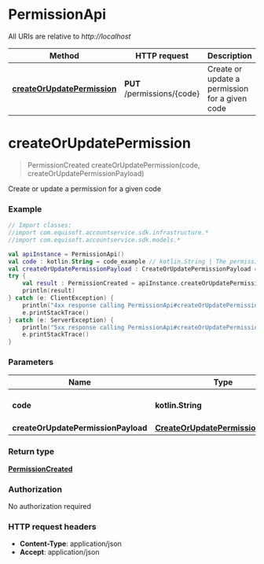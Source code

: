 # PermissionApi

All URIs are relative to *http://localhost*

Method | HTTP request | Description
------------- | ------------- | -------------
[**createOrUpdatePermission**](PermissionApi.md#createOrUpdatePermission) | **PUT** /permissions/{code} | Create or update a permission for a given code


<a name="createOrUpdatePermission"></a>
# **createOrUpdatePermission**
> PermissionCreated createOrUpdatePermission(code, createOrUpdatePermissionPayload)

Create or update a permission for a given code

### Example
```kotlin
// Import classes:
//import com.equisoft.accountservice.sdk.infrastructure.*
//import com.equisoft.accountservice.sdk.models.*

val apiInstance = PermissionApi()
val code : kotlin.String = code_example // kotlin.String | The permission code
val createOrUpdatePermissionPayload : CreateOrUpdatePermissionPayload =  // CreateOrUpdatePermissionPayload | 
try {
    val result : PermissionCreated = apiInstance.createOrUpdatePermission(code, createOrUpdatePermissionPayload)
    println(result)
} catch (e: ClientException) {
    println("4xx response calling PermissionApi#createOrUpdatePermission")
    e.printStackTrace()
} catch (e: ServerException) {
    println("5xx response calling PermissionApi#createOrUpdatePermission")
    e.printStackTrace()
}
```

### Parameters

Name | Type | Description  | Notes
------------- | ------------- | ------------- | -------------
 **code** | **kotlin.String**| The permission code |
 **createOrUpdatePermissionPayload** | [**CreateOrUpdatePermissionPayload**](CreateOrUpdatePermissionPayload.md)|  |

### Return type

[**PermissionCreated**](PermissionCreated.md)

### Authorization

No authorization required

### HTTP request headers

 - **Content-Type**: application/json
 - **Accept**: application/json

